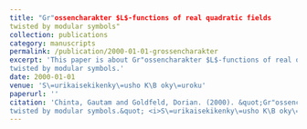 ```yaml
---
title: "Gr"ossencharakter $L$-functions of real quadratic fields
twisted by modular symbols"
collection: publications
category: manuscripts
permalink: /publication/2000-01-01-grossencharakter
excerpt: 'This paper is about Gr"ossencharakter $L$-functions of real quadratic fields
twisted by modular symbols.'
date: 2000-01-01
venue: 'S\=urikaisekikenky\=usho K\B oky\=uroku'
paperurl: ''
citation: 'Chinta, Gautam and Goldfeld, Dorian. (2000). &quot;Gr"ossencharakter $L$-functions of real quadratic fields
twisted by modular symbols.&quot; <i>S\=urikaisekikenky\=usho K\B oky\=uroku</i>. (1173).'
---
```

